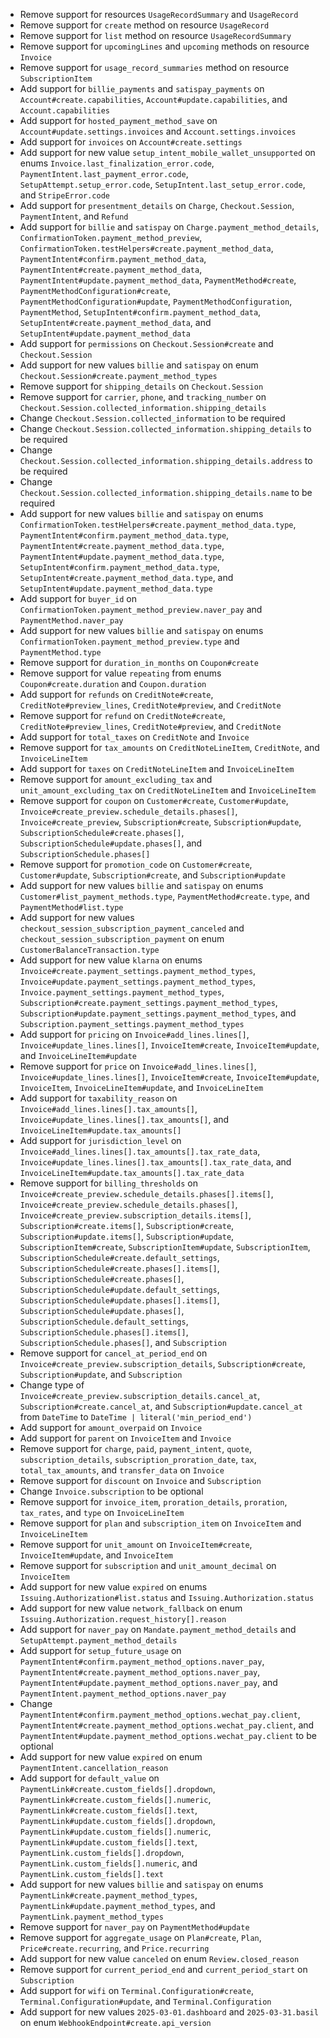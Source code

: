 * Remove support for resources `UsageRecordSummary` and `UsageRecord`
* Remove support for `create` method on resource `UsageRecord`
* Remove support for `list` method on resource `UsageRecordSummary`
* Remove support for `upcomingLines` and `upcoming` methods on resource `Invoice`
* Remove support for `usage_record_summaries` method on resource `SubscriptionItem`
* Add support for `billie_payments` and `satispay_payments` on `Account#create.capabilities`, `Account#update.capabilities`, and `Account.capabilities`
* Add support for `hosted_payment_method_save` on `Account#update.settings.invoices` and `Account.settings.invoices`
* Add support for `invoices` on `Account#create.settings`
* Add support for new value `setup_intent_mobile_wallet_unsupported` on enums `Invoice.last_finalization_error.code`, `PaymentIntent.last_payment_error.code`, `SetupAttempt.setup_error.code`, `SetupIntent.last_setup_error.code`, and `StripeError.code`
* Add support for `presentment_details` on `Charge`, `Checkout.Session`, `PaymentIntent`, and `Refund`
* Add support for `billie` and `satispay` on `Charge.payment_method_details`, `ConfirmationToken.payment_method_preview`, `ConfirmationToken.testHelpers#create.payment_method_data`, `PaymentIntent#confirm.payment_method_data`, `PaymentIntent#create.payment_method_data`, `PaymentIntent#update.payment_method_data`, `PaymentMethod#create`, `PaymentMethodConfiguration#create`, `PaymentMethodConfiguration#update`, `PaymentMethodConfiguration`, `PaymentMethod`, `SetupIntent#confirm.payment_method_data`, `SetupIntent#create.payment_method_data`, and `SetupIntent#update.payment_method_data`
* Add support for `permissions` on `Checkout.Session#create` and `Checkout.Session`
* Add support for new values `billie` and `satispay` on enum `Checkout.Session#create.payment_method_types`
* Remove support for `shipping_details` on `Checkout.Session`
* Remove support for `carrier`, `phone`, and `tracking_number` on `Checkout.Session.collected_information.shipping_details`
* Change `Checkout.Session.collected_information` to be required
* Change `Checkout.Session.collected_information.shipping_details` to be required
* Change `Checkout.Session.collected_information.shipping_details.address` to be required
* Change `Checkout.Session.collected_information.shipping_details.name` to be required
* Add support for new values `billie` and `satispay` on enums `ConfirmationToken.testHelpers#create.payment_method_data.type`, `PaymentIntent#confirm.payment_method_data.type`, `PaymentIntent#create.payment_method_data.type`, `PaymentIntent#update.payment_method_data.type`, `SetupIntent#confirm.payment_method_data.type`, `SetupIntent#create.payment_method_data.type`, and `SetupIntent#update.payment_method_data.type`
* Add support for `buyer_id` on `ConfirmationToken.payment_method_preview.naver_pay` and `PaymentMethod.naver_pay`
* Add support for new values `billie` and `satispay` on enums `ConfirmationToken.payment_method_preview.type` and `PaymentMethod.type`
* Remove support for `duration_in_months` on `Coupon#create`
* Remove support for value `repeating` from enums `Coupon#create.duration` and `Coupon.duration`
* Add support for `refunds` on `CreditNote#create`, `CreditNote#preview_lines`, `CreditNote#preview`, and `CreditNote`
* Remove support for `refund` on `CreditNote#create`, `CreditNote#preview_lines`, `CreditNote#preview`, and `CreditNote`
* Add support for `total_taxes` on `CreditNote` and `Invoice`
* Remove support for `tax_amounts` on `CreditNoteLineItem`, `CreditNote`, and `InvoiceLineItem`
* Add support for `taxes` on `CreditNoteLineItem` and `InvoiceLineItem`
* Remove support for `amount_excluding_tax` and `unit_amount_excluding_tax` on `CreditNoteLineItem` and `InvoiceLineItem`
* Remove support for `coupon` on `Customer#create`, `Customer#update`, `Invoice#create_preview.schedule_details.phases[]`, `Invoice#create_preview`, `Subscription#create`, `Subscription#update`, `SubscriptionSchedule#create.phases[]`, `SubscriptionSchedule#update.phases[]`, and `SubscriptionSchedule.phases[]`
* Remove support for `promotion_code` on `Customer#create`, `Customer#update`, `Subscription#create`, and `Subscription#update`
* Add support for new values `billie` and `satispay` on enums `Customer#list_payment_methods.type`, `PaymentMethod#create.type`, and `PaymentMethod#list.type`
* Add support for new values `checkout_session_subscription_payment_canceled` and `checkout_session_subscription_payment` on enum `CustomerBalanceTransaction.type`
* Add support for new value `klarna` on enums `Invoice#create.payment_settings.payment_method_types`, `Invoice#update.payment_settings.payment_method_types`, `Invoice.payment_settings.payment_method_types`, `Subscription#create.payment_settings.payment_method_types`, `Subscription#update.payment_settings.payment_method_types`, and `Subscription.payment_settings.payment_method_types`
* Add support for `pricing` on `Invoice#add_lines.lines[]`, `Invoice#update_lines.lines[]`, `InvoiceItem#create`, `InvoiceItem#update`, and `InvoiceLineItem#update`
* Remove support for `price` on `Invoice#add_lines.lines[]`, `Invoice#update_lines.lines[]`, `InvoiceItem#create`, `InvoiceItem#update`, `InvoiceItem`, `InvoiceLineItem#update`, and `InvoiceLineItem`
* Add support for `taxability_reason` on `Invoice#add_lines.lines[].tax_amounts[]`, `Invoice#update_lines.lines[].tax_amounts[]`, and `InvoiceLineItem#update.tax_amounts[]`
* Add support for `jurisdiction_level` on `Invoice#add_lines.lines[].tax_amounts[].tax_rate_data`, `Invoice#update_lines.lines[].tax_amounts[].tax_rate_data`, and `InvoiceLineItem#update.tax_amounts[].tax_rate_data`
* Remove support for `billing_thresholds` on `Invoice#create_preview.schedule_details.phases[].items[]`, `Invoice#create_preview.schedule_details.phases[]`, `Invoice#create_preview.subscription_details.items[]`, `Subscription#create.items[]`, `Subscription#create`, `Subscription#update.items[]`, `Subscription#update`, `SubscriptionItem#create`, `SubscriptionItem#update`, `SubscriptionItem`, `SubscriptionSchedule#create.default_settings`, `SubscriptionSchedule#create.phases[].items[]`, `SubscriptionSchedule#create.phases[]`, `SubscriptionSchedule#update.default_settings`, `SubscriptionSchedule#update.phases[].items[]`, `SubscriptionSchedule#update.phases[]`, `SubscriptionSchedule.default_settings`, `SubscriptionSchedule.phases[].items[]`, `SubscriptionSchedule.phases[]`, and `Subscription`
* Remove support for `cancel_at_period_end` on `Invoice#create_preview.subscription_details`, `Subscription#create`, `Subscription#update`, and `Subscription`
* Change type of `Invoice#create_preview.subscription_details.cancel_at`, `Subscription#create.cancel_at`, and `Subscription#update.cancel_at` from `DateTime` to `DateTime | literal('min_period_end')`
* Add support for `amount_overpaid` on `Invoice`
* Add support for `parent` on `InvoiceItem` and `Invoice`
* Remove support for `charge`, `paid`, `payment_intent`, `quote`, `subscription_details`, `subscription_proration_date`, `tax`, `total_tax_amounts`, and `transfer_data` on `Invoice`
* Remove support for `discount` on `Invoice` and `Subscription`
* Change `Invoice.subscription` to be optional
* Remove support for `invoice_item`, `proration_details`, `proration`, `tax_rates`, and `type` on `InvoiceLineItem`
* Remove support for `plan` and `subscription_item` on `InvoiceItem` and `InvoiceLineItem`
* Remove support for `unit_amount` on `InvoiceItem#create`, `InvoiceItem#update`, and `InvoiceItem`
* Remove support for `subscription` and `unit_amount_decimal` on `InvoiceItem`
* Add support for new value `expired` on enums `Issuing.Authorization#list.status` and `Issuing.Authorization.status`
* Add support for new value `network_fallback` on enum `Issuing.Authorization.request_history[].reason`
* Add support for `naver_pay` on `Mandate.payment_method_details` and `SetupAttempt.payment_method_details`
* Add support for `setup_future_usage` on `PaymentIntent#confirm.payment_method_options.naver_pay`, `PaymentIntent#create.payment_method_options.naver_pay`, `PaymentIntent#update.payment_method_options.naver_pay`, and `PaymentIntent.payment_method_options.naver_pay`
* Change `PaymentIntent#confirm.payment_method_options.wechat_pay.client`, `PaymentIntent#create.payment_method_options.wechat_pay.client`, and `PaymentIntent#update.payment_method_options.wechat_pay.client` to be optional
* Add support for new value `expired` on enum `PaymentIntent.cancellation_reason`
* Add support for `default_value` on `PaymentLink#create.custom_fields[].dropdown`, `PaymentLink#create.custom_fields[].numeric`, `PaymentLink#create.custom_fields[].text`, `PaymentLink#update.custom_fields[].dropdown`, `PaymentLink#update.custom_fields[].numeric`, `PaymentLink#update.custom_fields[].text`, `PaymentLink.custom_fields[].dropdown`, `PaymentLink.custom_fields[].numeric`, and `PaymentLink.custom_fields[].text`
* Add support for new values `billie` and `satispay` on enums `PaymentLink#create.payment_method_types`, `PaymentLink#update.payment_method_types`, and `PaymentLink.payment_method_types`
* Remove support for `naver_pay` on `PaymentMethod#update`
* Remove support for `aggregate_usage` on `Plan#create`, `Plan`, `Price#create.recurring`, and `Price.recurring`
* Add support for new value `canceled` on enum `Review.closed_reason`
* Remove support for `current_period_end` and `current_period_start` on `Subscription`
* Add support for `wifi` on `Terminal.Configuration#create`, `Terminal.Configuration#update`, and `Terminal.Configuration`
* Add support for new values `2025-03-01.dashboard` and `2025-03-31.basil` on enum `WebhookEndpoint#create.api_version`